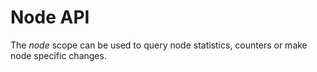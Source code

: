 # Node API
The *node* scope can be used to query node statistics, counters or make
node specific changes.







